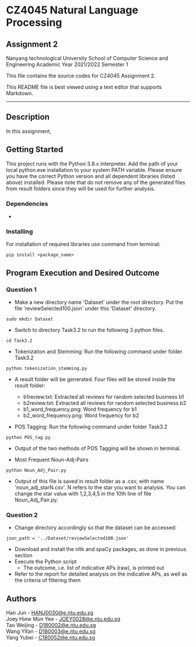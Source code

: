 # CZ4045 Natural Language Processing
## Assignment 2

Nanyang technological University
School of Computer Science and Engineering
Academic Year 2021/2022 Semester 1

This file contains the source codes for CZ4045 Assignment 2.

This README file is best viewed using a text editor that supports Markdown.

---

## Description

In this assignment, 

## Getting Started
This project runs with the Python 3.8.x interpreter. Add the path of your local python.exe installation to your system PATH variable. Please ensure you have the correct Python version and all dependent libraries (listed above) installed. Please note that do not remove any of the generated files from result folders since they will be used for further analysis.

### Dependencies

* 

### Installing

For installation of required libraries use command from terminal:
```
pip install <package_name>
``` 

## Program Execution and Desired Outcome

### Question 1
* Make a new directory name 'Dataset' under the root directory. 
Put the file 'reviewSelected100.json' under this 'Dataset' directory.
```
sudo mkdir Dataset
``` 
* Switch to directory Task3.2 to run the following 3 python files.
```
cd Task3.2
```
* Tokenization and Stemming: Run the following command under folder Task3.2
```
python tokenization_stemming.py
```
* A result folder will be generated. Four files will be stored inside the result folder:
    * b1review.txt: Extracted all reviews for random selected business b1
    * b2review.txt: Extracted all reviews for random selected business b2
    * b1_word_frequency.png: Word frequency for b1
    * b2_word_frequency.png: Word frequency for b2
  
* POS Tagging: Run the following command under folder Task3.2
```
python POS_tag.py
```
* Output of the two methods of POS Tagging will be shown in terminal. <br/>


* Most Frequent Noun-Adj-Pairs
```
python Noun_Adj_Pair.py
```
* Output of this file is saved in result folder as a .csv, with name 'noun_adj_starN.csv'. N refers to the star you want to analysis.
You can change the star value with 1,2,3,4,5 in the 10th line of file Noun_Adj_Pair.py.

### Question 2
* Change directory accordingly so that the dataset can be accessed:
```
json_path = '../Dataset/reviewSelected100.json' 
``` 
* Download and install the nltk and spaCy packages, as done in previous section
* Execute the Python script
    * The outcome, i.e. list of indicative APs (raw), is printed out
* Refer to the report for detailed analysis on the indicative APs, as well as the criteria of filtering them


## Authors
Han Jun - HANJ0030@e.ntu.edu.sg  
Joey Hiew Mun Yee - JOEY0028@e.ntu.edu.sg  
Tao Weijing - D180002@e.ntu.edu.sg  
Wang Yifan - D180003@e.ntu.edu.sg  
Yang Yubei - C180052@e.ntu.edu.sg
